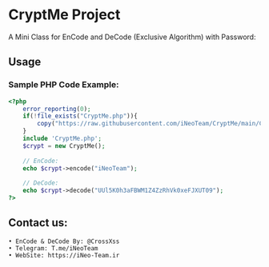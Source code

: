# CryptMe Project

A Mini Class for EnCode and DeCode (Exclusive Algorithm) with Password:


## Usage

### Sample PHP Code Example:
```php
<?php
	error_reporting(0);
	if(!file_exists("CryptMe.php")){
		copy("https://raw.githubusercontent.com/iNeoTeam/CryptMe/main/CryptMe.php", "CryptMe.php");
	}
	include 'CryptMe.php';
	$crypt = new CryptMe();
	
	// EnCode:
	echo $crypt->encode("iNeoTeam");
	
	// DeCode:
	echo $crypt->decode("UUl5K0h3aFBWM1Z4ZzRhVk0xeFJXUT09");
?>
```

## Contact us: 
	• EnCode & DeCode By: @CrossXss
	• Telegram: T.me/iNeoTeam
	• WebSite: https://iNeo-Team.ir


